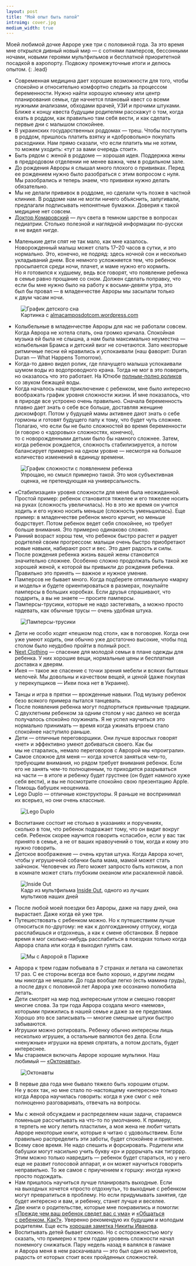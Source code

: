 ```yaml
---
layout: post
title: "Мой опыт быть папой"
introimg: cover.jpg
medium_width: true
---
```


Моей любимой дочке Авроре уже три с половиной года. За это время мне открылся дивный новый мир — с сотнями памперсов, бессонными ночами, новыми героями мультфильмов и бесплатной приоритетной посадкой в аэропорту. Подвожу промежуточные итоги и делюсь опытом.
{: .lead}

<!-- more -->

- Современная медицина дает хорошие возможности для того, чтобы спокойно и относительно комфортно следить за процессом беременности. Нужно найти хорошую клинику или центр планирования семьи, где начнется плановый квест со всеми нужными анализами, обходами врачей, УЗИ и прочими штуками. Ближе к концу квеста будущим родителям расскажут о том, когда ехать в роддом, как правильно там себя вести, и как сделать первые дни с малышом спокойнее.
- В украинских государственных роддомах — треш. Чтобы поступить в роддом, пришлось платить взятку и «добровольно» покупать расходники. Нам прямо сказали, что если платить мы не хотим, то можем уходить: «тут за вами очередь стоит».
- Быть рядом с женой в роддоме — хорошая идея. Поддержка жены в предродовом отделении не менее важна, чем в родильном зале.
- До рождения Авроры я слышал много плохого о прививках. Перед ее рождением нужно было разобраться с этим вопросом с нуля. Мы разобрались и теперь знаем, что прививки нужно делать обязательно.
- Мы не делали прививок в роддоме, но сделали чуть позже в частной клинике. В роддоме нам не могли ничего объяснить, запугивали, предлагали подписывать непонятные бумажки. Доверия к такой медицине нет совсем.
- [Доктор Комаровский](http://www.komarovskiy.net/) — луч света в темном царстве в вопросах педиатрии. Столько полезной и наглядной информации по-русски я не видел нигде.
<!-- - Знание английского помогает, если нужно что-то нагуглить. Мы пытались «определить» ветрянку, и по-русски не нашлось ничего, а ... -->
- Маленькие дети спят не так мало, как мне казалось. Новорожденный малыш может спать 17–20 часов в сутки, и это нормально. Это, конечно, не подряд: здесь ночной сон и несколько укладываний днем. Все немного усложняется тем, что ребенок просыпается среди ночи, плачет, и маме нужно его кормить. Но я готовился к худшему, ведь все говорят, что появление ребенка в семье равно прощание со сном. Должен сделать поправку, что если бы мне нужно было на работу к восьми-девяти утра, это был бы провал — в младенчестве Авроры мы засыпали только к двум часам ночи.

<figure class="figure--center">
  <img src="/i/blog/being-a-dad/baby-sleeping-chart.jpg" alt="График детского сна">
  <figcaption>Картинка с <a href="https://almacamposdotcom.wordpress.com/2014/06/22/mindful-time-management-for-new-moms/">almacamposdotcom.wordpress.com</a></figcaption>
</figure>

- Колыбельные в младенчестве Авроры для нас не работали совсем. Когда Аврора не хотела спать, она громко кричала. Спокойная музыка ей была не слышна, а нам была максимально неуместна — колыбельная Брамса и детский визг не сочетаются. Зато некоторые ритмичные песни ей нравились и успокаивали (наш фаворит: Duran Duran — What Happens Tomorrow).
- Когда-то давно видел ролик, где плачущего малыша успокаивали шумом воды из водопроводного крана. Тогда не мог в это поверить, но оказалось что это работает. На Ютюбе [полным-полно роликов](https://www.youtube.com/results?search_query=calm+down+baby+water+tap) со звуком бежащей воды.
- Когда началось наше приключение с ребенком, мне было интересно воображать график уровня сложности жизни. И мне показалось, что в природе все устроено очень правильно. Сначала беременность плавно дает знать о себе все больше, доставляя женщине дискомфорт. Потом у будущей мамы активнее дают знать о себе гормоны и готовят будущего папу к тому, что будет чуть сложнее. Полагаю, что если бы не было сложностей во время беременности (я говорю о «здоровых» сложностях, конечно), то с новорожденными детьми было бы намного сложнее. Затем, когда ребенок рождается, сложность стабилизируется, а потом балансирует примерно на одном уровне — несмотря на большое количество изменений в единицу времени.

<figure class="figure--center">
  <img src="/i/blog/being-a-dad/graph.png" alt="График сложности с появлением ребенка">
  <figcaption>Упрощаю, но смысл примерно такой. Это моя субъективная оценка, не претендующая на универсальность.</figcaption>
</figure>

- «Cтабилизация» уровня сложности для меня была неожиданной. Простой пример: ребенок становится тяжелее и его тяжелее носить на руках (сложность увеличилась). Но в это же время он учится ходить и его нужно носить меньше (сложность уменьшилась). Еще пример: в младенчестве ребенок много кричит, но меньше бодрствует. Потом ребенок ведет себя спокойнее, но требует больше внимания. Это примерно одинаково сложно.
- Ранний возраст хорош тем, что ребенок быстро растет и радует родителей своим прогрессом: малыши очень быстро приобретают новые навыки, набирают рост и вес. Это дает радость и силы.
- После рождения ребенка жизнь вашей жены становится значительно сложнее. Особенно сложно продолжать быть такой же хорошей женой, к которой вы привыкли до рождения ребенка. Правильно это принять — важное и нужное умение.
- Памперсов не бывает много. Когда подберете оптимальную «марку и модель» и будете ориентироваться в размерах, покупайте памперсы в больших коробках. Если друзья спрашивают, что подарить, а вы не знаете — просите памперсы.
- Памперсы-трусики, которые не надо застегивать, а можно просто надевать, как обычные трусы — очень удобная штука.

<figure class="figure--center">
  <img src="/i/blog/being-a-dad/pampers.jpg" alt="Памперсы-трусики">
</figure>

- Дети не особо ходят «пешком под стол», как в поговорке. Когда они уже умеют ходить, они обычно уже достаточно высокие, чтобы под столом было неудобно пройти в полный рост.
- [Next Clothing](http://www.next.co.uk/) — спасение для молодой семьи в плане одежды для ребенка. У них хорошие вещи, нормальные цены и бесплатная доставка к дверям.
- Икея — такое же спасение с точки зрения мебели и всяких бытовых мелочей. Мы довольны и качеством вещей, и ценой (даже покупая у перекупщиков — Икеи пока нет в Украине).
<!-- - [переписать] Терпение и труд — важнейшие навыки молодых родителей. В семьях, где ребенок не ест без мультиков и постоянно требует новые игрушки, обычно именно родители сдались, включили мультик или купили очередную игрушку. Да, порой важно, чтобы он, наконец, успокоился, но нужно понимать, какой ценой это достигается. Лучше начинать с низких ставок. -->
- Танцы и игра в прятки — врожденные навыки. Под музыку ребенок безо всякого примера пытался танцевать.
- После появления ребенка могут подпортиться привычные традиции. С двухлетним ребенком за одним столом у нас далеко не всегда получалось спокойно поужинать. Я не успел научиться это нормально принимать — время когда ужинать втроем стало спокойнее наступило раньше.
- Дети — отличные переговорщики. Они лучше взрослых говорят «нет» и эффективно умеют добиваться своего. Как бы мы не старались, немало переговоров с Авророй мы «проиграли».
- Самое сложное для меня — когда хочется заняться чем-то, требующим внимания, но рядом требует внимания ребенок. Если его не занять чем-то полноценным, то приходится разрываться на части — в итоге и ребенку будет грустнее (он будет намного хуже себя вести), и вы не посмотрите спокойно свою презентацию Apple.
- Помощь бабушек неоценима.
- Lego Duplo — отличные конструкторы. Я раньше не воспринимал их всерьез, но они очень классные.

<figure class="figure--center">
  <img src="/i/blog/being-a-dad/duplo.jpg" alt="Lego Duplo">
</figure>

- Воспитание состоит не столько в указаниях и поручениях, сколько в том, что ребенок подражает тому, что он видит вокруг себя. Ребенок скорее научится говорить «спасибо», если у вас так принято в семье, а не от ваших нравоучений о том, когда и кому это нужно говорить.
- Детское воображение — очень крутая штука. Когда Аврора хочет, чтобы у игрушечной собачки была мама, мамой может стать зайчонок. Человечек из Лего может запросто быть котиком, а пол в комнате может стать глубоким океаном или раскаленной лавой.

<figure class="figure--center">
  <img src="/i/blog/being-a-dad/inside-out-lava.jpg" alt="Inside Out">
  <figcaption>Кадр из мультфильма <a href="https://www.imdb.com/title/tt2096673/">Inside Out</a>, одного из лучших мультиков наших дней</figcaption>
</figure>

<!-- - Своего ребенка воспринимаешь таким какой он есть. Для меня это новое ощущение по отношению к детям. Если кто-то другой может быть красивым/некрасивым, то тут все как есть. -->
- После любой моей поездки без Авроры, даже на пару дней, она вырастает. Даже когда ей уже три.
- Путешествовать с ребенком можно. Но к путешествиям лучше относиться по-другому: не как к долгожданному отпуску, когда расслабишься и отдохнешь, а как к смене обстановки. В первое время я мог сколько-нибудь расслабиться в поездках только когда Аврора спала или когда я выходил гулять сам.

<figure class="figure--center">
  <img src="/i/blog/being-a-dad/paris.jpg" alt="Мы с Авророй в Париже">
</figure>

- Аврора к трем годам побывала в 7 странах и летала на самолетах 17 раз. С ее стороны всегда все было хорошо, и другим людям мы никогда не мешали. До года вообще легко (есть мамина грудь), а после двух с половиной лет Аврора уже осознанно полюбила летать.
- Дети смотрят на мир под интересным углом и смешно говорят многие слова. За три года Аврора создала много «мемов», которыми прижились в нашей семье и даже за ее пределами. Хорошо это все записывать — многие смешные штуки быстро забываются.
- Игрушки можно ротировать. Ребенку обычно интересны лишь несколько игрушек, а остальные валяются без дела. Если «ненужные» игрушки на время спрятать, а потом достать, будет интереснее.
- Мы стараемся включать Авроре хорошие мультики. Наш любимый — [«Октонавты»](https://en.wikipedia.org/wiki/The_Octonauts).

<figure class="figure--center">
  <img src="/i/blog/being-a-dad/octonauts.jpg" alt="Октонавты">
</figure>

- В первые два года мне бывало тяжело быть хорошим отцом. Не у всех так, но мне стало по-настоящему «интересно» только когда Аврора научилась говорить: когда я уже смог с ней полноценно разговаривать, отвечать на вопросы.
<!-- - С маленьким ребенком иногда по-настоящему тяжело. И даже когда все хорошо, утром ребенок может проснуться без настроения, кричать, а ты расстроишься, не будешь понимать, что происходит и не будешь знать что делать. -->
- Мы с женой обсуждаем и распределяем наши задачи, стараемся поменьше рассчитывать на что-то по умолчанию. К примеру, я терпеть не могу лепить пластилин, а моя жена не любит читать Авроре некоторые книги, которые я читаю с удовольствием. Если правильно распределить эти заботы, будет спокойнее и приятнее.
- Всему свое время. Не надо спешить и форсировать. Родители или бабушки могут насильно учить букву «р» и ррррычать как тигрррр. Этим можно только навредить — ребенок будет стараться, но у него еще не развит голосовой аппарат, и он может научиться говорить неправильно. То же самое с приучением к горшку: иногда нужно просто подождать.
- Нам пришлось научиться лучше планировать выходные. Если на выходных хочется «просто отдохнуть», то выходные с ребенком могут превратиться в проблему. Но если придумывать занятия, где будет интересно и вам, и ребенку, станет лучше и веселее.
- Две книги о родительстве, которые мне понравились и помогли: [«Прежде чем ваш ребенок сведет вас с ума»](https://www.ozon.ru/context/detail/id/7624290/) и [«Общаться с ребенком. Как?»](https://www.ozon.ru/context/detail/id/849951/). Уверенно рекомендую их будущим и молодым родителям. Еще есть [хорошая заметка Никиты Иванова](https://n-e-n.ru/list/).
- Воспитывать детей бывает сложно. Но с осторожностью могу сказать, что примерно к трем годам уровень сложности начал понемногу снижаться. Пару недель назад я валялся в гамаке и Аврора меня в нем раскачивала — это был один из моментов, радость от которых стоит всех пройденных сложностей.
